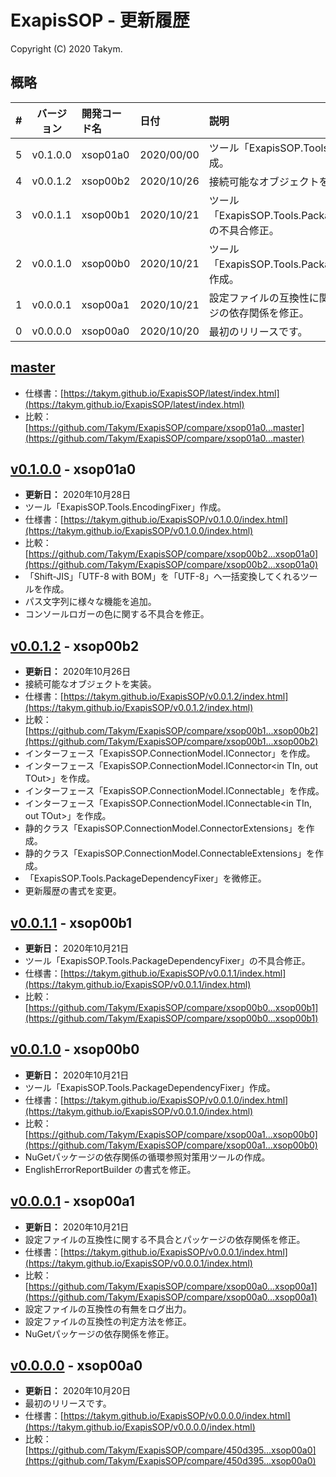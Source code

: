 # ExapisSOP - 更新履歴
Copyright (C) 2020 Takym.

## 概略
| # |バージョン|開発コード名|日付      |説明                                                            |
|--:|:--------:|:-----------|:---------|:---------------------------------------------------------------|
|  5|v0.1.0.0  |xsop01a0    |2020/00/00|ツール「ExapisSOP.Tools.EncodingFixer」作成。                   |
|  4|v0.0.1.2  |xsop00b2    |2020/10/26|接続可能なオブジェクトを実装。                                  |
|  3|v0.0.1.1  |xsop00b1    |2020/10/21|ツール「ExapisSOP.Tools.PackageDependencyFixer」の不具合修正。  |
|  2|v0.0.1.0  |xsop00b0    |2020/10/21|ツール「ExapisSOP.Tools.PackageDependencyFixer」作成。          |
|  1|v0.0.0.1  |xsop00a1    |2020/10/21|設定ファイルの互換性に関する不具合とパッケージの依存関係を修正。|
|  0|v0.0.0.0  |xsop00a0    |2020/10/20|最初のリリースです。                                            |

## [master]
 * 仕様書：[https://takym.github.io/ExapisSOP/latest/index.html](https://takym.github.io/ExapisSOP/latest/index.html)
 * 比較：[https://github.com/Takym/ExapisSOP/compare/xsop01a0...master](https://github.com/Takym/ExapisSOP/compare/xsop01a0...master)

## [v0.1.0.0] - xsop01a0
 * **更新日：** 2020年10月28日
 * ツール「ExapisSOP.Tools.EncodingFixer」作成。
 * 仕様書：[https://takym.github.io/ExapisSOP/v0.1.0.0/index.html](https://takym.github.io/ExapisSOP/v0.1.0.0/index.html)
 * 比較：[https://github.com/Takym/ExapisSOP/compare/xsop00b2...xsop01a0](https://github.com/Takym/ExapisSOP/compare/xsop00b2...xsop01a0)
 * 「Shift-JIS」「UTF-8 with BOM」を「UTF-8」へ一括変換してくれるツールを作成。
 * パス文字列に様々な機能を追加。
 * コンソールロガーの色に関する不具合を修正。

## [v0.0.1.2] - xsop00b2
 * **更新日：** 2020年10月26日
 * 接続可能なオブジェクトを実装。
 * 仕様書：[https://takym.github.io/ExapisSOP/v0.0.1.2/index.html](https://takym.github.io/ExapisSOP/v0.0.1.2/index.html)
 * 比較：[https://github.com/Takym/ExapisSOP/compare/xsop00b1...xsop00b2](https://github.com/Takym/ExapisSOP/compare/xsop00b1...xsop00b2)
 * インターフェース「ExapisSOP.ConnectionModel.IConnector」を作成。
 * インターフェース「ExapisSOP.ConnectionModel.IConnector&lt;in TIn, out TOut&gt;」を作成。
 * インターフェース「ExapisSOP.ConnectionModel.IConnectable」を作成。
 * インターフェース「ExapisSOP.ConnectionModel.IConnectable&lt;in TIn, out TOut&gt;」を作成。
 * 静的クラス「ExapisSOP.ConnectionModel.ConnectorExtensions」を作成。
 * 静的クラス「ExapisSOP.ConnectionModel.ConnectableExtensions」を作成。
 * 「ExapisSOP.Tools.PackageDependencyFixer」を微修正。
 * 更新履歴の書式を変更。

## [v0.0.1.1] - xsop00b1
 * **更新日：** 2020年10月21日
 * ツール「ExapisSOP.Tools.PackageDependencyFixer」の不具合修正。
 * 仕様書：[https://takym.github.io/ExapisSOP/v0.0.1.1/index.html](https://takym.github.io/ExapisSOP/v0.0.1.1/index.html)
 * 比較：[https://github.com/Takym/ExapisSOP/compare/xsop00b0...xsop00b1](https://github.com/Takym/ExapisSOP/compare/xsop00b0...xsop00b1)

## [v0.0.1.0] - xsop00b0
 * **更新日：** 2020年10月21日
 * ツール「ExapisSOP.Tools.PackageDependencyFixer」作成。
 * 仕様書：[https://takym.github.io/ExapisSOP/v0.0.1.0/index.html](https://takym.github.io/ExapisSOP/v0.0.1.0/index.html)
 * 比較：[https://github.com/Takym/ExapisSOP/compare/xsop00a1...xsop00b0](https://github.com/Takym/ExapisSOP/compare/xsop00a1...xsop00b0)
 * NuGetパッケージの依存関係の循環参照対策用ツールの作成。
 * EnglishErrorReportBuilder の書式を修正。

## [v0.0.0.1] - xsop00a1
 * **更新日：** 2020年10月21日
 * 設定ファイルの互換性に関する不具合とパッケージの依存関係を修正。
 * 仕様書：[https://takym.github.io/ExapisSOP/v0.0.0.1/index.html](https://takym.github.io/ExapisSOP/v0.0.0.1/index.html)
 * 比較：[https://github.com/Takym/ExapisSOP/compare/xsop00a0...xsop00a1](https://github.com/Takym/ExapisSOP/compare/xsop00a0...xsop00a1)
 * 設定ファイルの互換性の有無をログ出力。
 * 設定ファイルの互換性の判定方法を修正。
 * NuGetパッケージの依存関係を修正。

## [v0.0.0.0] - xsop00a0
 * **更新日：** 2020年10月20日
 * 最初のリリースです。
 * 仕様書：[https://takym.github.io/ExapisSOP/v0.0.0.0/index.html](https://takym.github.io/ExapisSOP/v0.0.0.0/index.html)
 * 比較：[https://github.com/Takym/ExapisSOP/compare/450d395...xsop00a0](https://github.com/Takym/ExapisSOP/compare/450d395...xsop00a0)


[master]: https://github.com/Takym/ExapisSOP/tree/master
[v0.1.0.0]: https://github.com/Takym/ExapisSOP/releases/tag/xsop01a0
[v0.0.1.2]: https://github.com/Takym/ExapisSOP/releases/tag/xsop00b2
[v0.0.1.1]: https://github.com/Takym/ExapisSOP/releases/tag/xsop00b1
[v0.0.1.0]: https://github.com/Takym/ExapisSOP/releases/tag/xsop00b0
[v0.0.0.1]: https://github.com/Takym/ExapisSOP/releases/tag/xsop00a1
[v0.0.0.0]: https://github.com/Takym/ExapisSOP/releases/tag/xsop00a0
